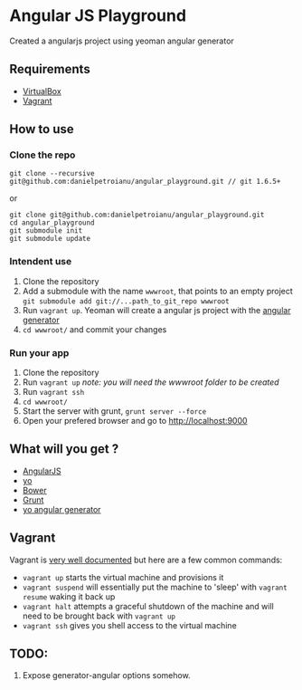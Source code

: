 # Angular JS Playground

Created a angularjs project using yeoman angular generator

## Requirements
* [VirtualBox](https://www.virtualbox.org/)
* [Vagrant](http://www.vagrantup.com/)


## How to use

### Clone the repo

    git clone --recursive git@github.com:danielpetroianu/angular_playground.git // git 1.6.5+

or

    git clone git@github.com:danielpetroianu/angular_playground.git
    cd angular_playground
    git submodule init
    git submodule update


### Intendent use

1. Clone the repository
2. Add a submodule with the name `wwwroot`, that points to an empty project `git submodule add git://...path_to_git_repo wwwroot`
3. Run `vagrant up`. Yeoman will create a angular js project with the [angular generator](https://github.com/yeoman/generator-angular)
4. `cd wwwroot/` and commit your changes


### Run your app

1. Clone the repository
2. Run `vagrant up`  _note: you will need the wwwroot folder to be created_
3. Run `vagrant ssh`
4. `cd wwwroot/`
5. Start the server with grunt, `grunt server --force`
6. Open your prefered browser and go to [http://localhost:9000](http://localhost:9000)


## What will you get ?

* [AngularJS](http://angularjs.org/)
* [yo](http://yeoman.io/)
* [Bower](http://bower.io/)
* [Grunt](http://gruntjs.com/)
* [yo angular generator](https://github.com/yeoman/generator-angular)


## Vagrant

Vagrant is [very well documented](http://docs.vagrantup.com/v2/) but here are a few common commands:

* `vagrant up` starts the virtual machine and provisions it
* `vagrant suspend` will essentially put the machine to 'sleep' with `vagrant resume` waking it back up
* `vagrant halt` attempts a graceful shutdown of the machine and will need to be brought back with `vagrant up`
* `vagrant ssh` gives you shell access to the virtual machine
 

## TODO:
1. Expose generator-angular options somehow.
